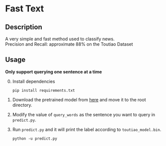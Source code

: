 # Fast Text
## Description
A very simple and fast method used to classify news.   
Precision and Recall: approximate 88% on the Toutiao Dataset
## Usage
**Only support querying one sentence at a time**  

0. Install dependencies

   ```shell
   pip install requirements.txt
   ```
1. Download the pretrained model from [here](https://1drv.ms/u/s!AmRrl2CAWm_2hNhj7Mu-V2Ku15dQKg?e=zxg1cA) and move it to the root directory.
2. Modify the value of `query_words` as the sentence you want to query in `predict.py`.
3. Run `predict.py` and it will print the label according to `toutiao_model.bin`.
    ```shell
   python -u predict.py
   ```

